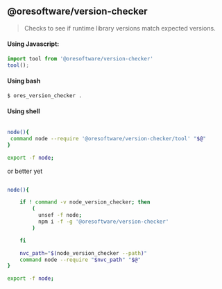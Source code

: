 
## @oresoftware/version-checker
> Checks to see if runtime library versions match expected versions.


#### Using Javascript:

```typescript
import tool from '@oresoftware/version-checker'
tool();

```

#### Using bash

```bash
$ ores_version_checker .
```

#### Using shell

```bash

node(){
 command node --require '@oresoftware/version-checker/tool' "$@"
}

export -f node;
```

or better yet

```bash

node(){

    if ! command -v node_version_checker; then
        (
          unsef -f node;
          npm i -f -g '@oresoftware/version-checker'
        )

    fi

    nvc_path="$(node_version_checker --path)"
    command node --require "$nvc_path" "$@"
}

export -f node;

```
